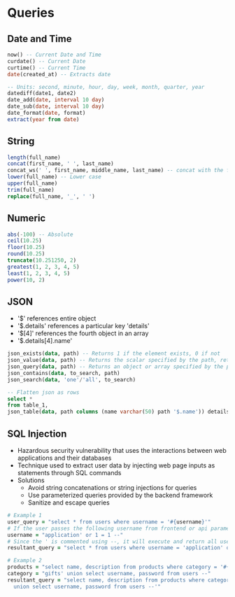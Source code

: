 # Queries
## Date and Time
```sql
now() -- Current Date and Time
curdate() -- Current Date
curtime() -- Current Time
date(created_at) -- Extracts date

-- Units: second, minute, hour, day, week, month, quarter, year
datediff(date1, date2)
date_add(date, interval 10 day)
date_sub(date, interval 10 day)
date_format(date, format)
extract(year from date)
```

## String
```sql
length(full_name)
concat(first_name, ' ', last_name)
concat_ws(' ', first_name, middle_name, last_name) -- concat with the first given string
lower(full_name) -- Lower case
upper(full_name)
trim(full_name)
replace(full_name, '_', ' ')
```

## Numeric
```sql
abs(-100) -- Absolute
ceil(10.25)
floor(10.25)
round(10.25)
truncate(10.251250, 2)
greatest(1, 2, 3, 4, 5)
least(1, 2, 3, 4, 5)
power(10, 2)
```

## JSON
- '$' references entire object
- '$.details' references a particular key 'details'
- '$[4]' references the fourth object in an array
- '$.details[4].name'

```sql
json_exists(data, path) -- Returns 1 if the element exists, 0 if not
json_value(data, path) -- Returns the scalar specified by the path, returns null if there is no match
json_query(data, path) -- Returns an object or array specified by the path
json_contains(data, to_search, path)
json_search(data, 'one'/'all', to_search)

-- Flatten json as rows
select *
from table_1,
json_table(data, path columns (name varchar(50) path '$.name')) details;
```

## SQL Injection
- Hazardous security vulnerability that uses the interactions between web applications and their databases
- Technique used to extract user data by injecting web page inputs as statements through SQL commands
- Solutions
  - Avoid string concatenations or string injections for queries
  - Use parameterized queries provided by the backend framework
  - Sanitize and escape queries

```rb
# Example 1
user_query = "select * from users where username = '#{username}'"
# If the user passes the following username from frontend or api paramenters, it will return all users
username = "application' or 1 = 1 --"
# Since the ' is commented using --, it will execute and return all users
resultant_query = "select * from users where username = 'application' or 1 == 1 --'"

# Example 2
products = "select name, description from products where category = '#{category}'"
category = "gifts' union select username, password from users --"
resultant_query = "select name, description from products where category = 'gifts'
  union select username, password from users --'"
```
